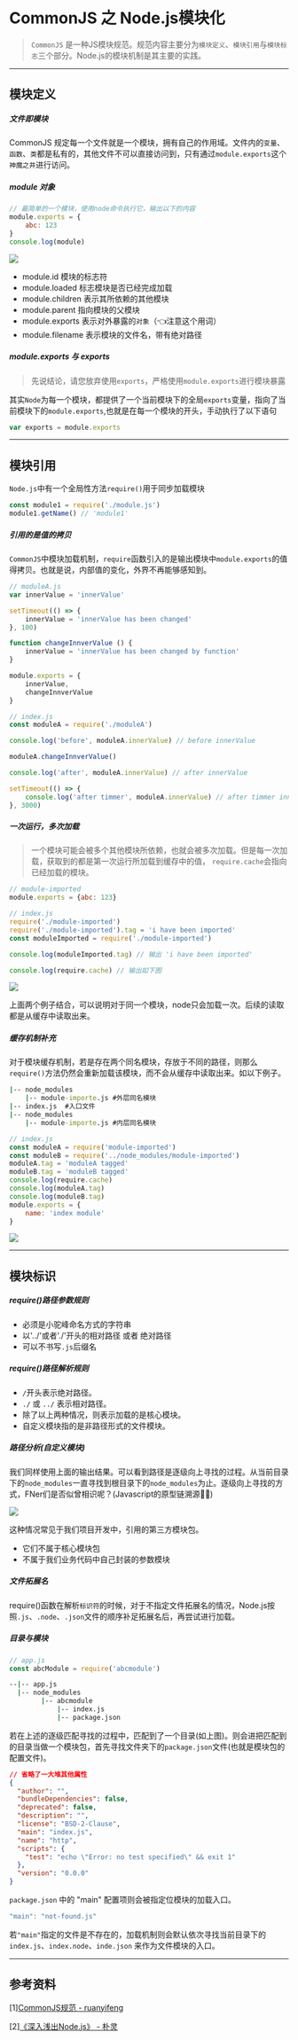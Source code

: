 # CommonJS 之 Node.js模块化

> `CommonJS` 是一种JS模块规范。规范内容主要分为`模块定义`、`模块引用`与`模块标志`三个部分。Node.js的模块机制是其主要的实践。
___
## 模块定义
##### 文件即模块
CommonJS 规定每一个文件就是一个模块，拥有自己的作用域。文件内的`变量`、`函数`、`类`都是私有的，其他文件不可以直接访问到，只有通过`module.exports`这个`神魔之井`进行访问。

##### module 对象
```js
// 最简单的一个模块，使用node命令执行它，输出以下的内容
module.exports = {
    abc: 123
}
console.log(module)
```
![](https://raw.githubusercontent.com/HXWfromDJTU/blog/master/blog_assets/node-module.png)

* module.id 模块的标志符
* module.loaded 标志模块是否已经完成加载
* module.children 表示其所依赖的其他模块
* module.parent 指向模块的父模块
* module.exports 表示对外暴露的`对象`（👈注意这个用词）
* module.filename 表示模块的文件名，带有绝对路径

##### module.exports 与 exports
> 先说结论，请您放弃使用`exports`，严格使用`module.exports`进行模块暴露

其实`Node`为每一个模块，都提供了一个当前模块下的全局`exports`变量，指向了当前模块下的`module.exports`,也就是在每一个模块的开头，手动执行了以下语句
```js
var exports = module.exports
```
___

## 模块引用
`Node.js`中有一个全局性方法`require()`用于同步加载模块
```js
const module1 = require('./module.js')
module1.getName() // 'module1'
```
##### 引用的是值的拷贝
`CommonJS`中模块加载机制，`require`函数引入的是输出模块中`module.exports`的值得拷贝。也就是说，内部值的变化，外界不再能够感知到。
```js
// moduleA.js
var innerValue = 'innerValue'

setTimeout(() => {
    innerValue = 'innerValue has been changed'
}, 100)

function changeInnverValue () {
    innerValue = 'innerValue has been changed by function'
}

module.exports = {
    innerValue,
    changeInnverValue
}

// index.js
const moduleA = require('./moduleA')

console.log('before', moduleA.innerValue) // before innerValue

moduleA.changeInnverValue()

console.log('after', moduleA.innerValue) // after innerValue

setTimeout(() => {
    console.log('after timmer', moduleA.innerValue) // after timmer innerValue
}, 3000)
```
##### 一次运行，多次加载
> 一个模块可能会被多个其他模块所依赖，也就会被多次加载。但是每一次加载，获取到的都是第一次运行所加载到缓存中的值， `require.cache`会指向已经加载的模块。

```js
// module-imported
module.exports = {abc: 123}

// index.js
require('./module-imported')
require('./module-imported').tag = 'i have been imported'
const moduleImported = require('./module-imported')

console.log(moduleImported.tag) // 输出 'i have been imported'

console.log(require.cache) // 输出如下图
```
![](/blog_assets/node-modules-require-cache.png)

上面两个例子结合，可以说明对于同一个模块，node只会加载一次。后续的读取都是从缓存中读取出来。

##### 缓存机制补充
对于模块缓存机制，若是存在两个同名模块，存放于不同的路径，则那么`require()`方法仍然会重新加载该模块，而不会从缓存中读取出来。如以下例子。

```bat
|-- node_modules
    |-- module-importe.js #外层同名模块
|-- index.js  #入口文件
|-- node_modules
    |-- module-importe.js #内层同名模块
```
```js
// index.js
const moduleA = require('module-imported')
const moduleB = require('../node_modules/module-imported')
moduleA.tag = 'moduleA tagged'
moduleB.tag = 'moduleB tagged'
console.log(require.cache)
console.log(moduleA.tag)
console.log(moduleB.tag)
module.exports = {
    name: 'index module'
}
```
![](/blog_assets/node-modules-same-name.png)
___
## 模块标识

##### require()路径参数规则
* 必须是小驼峰命名方式的字符串
* 以'../'或者'./'开头的相对路径 或者 绝对路径
* 可以不书写`.js`后缀名

##### require()路径解析规则
* `/`开头表示绝对路径。
* `./` 或 `../` 表示相对路径。
* 除了以上两种情况，则表示加载的是核心模块。
* 自定义模块指的是非路径形式的文件模块。

##### 路径分析(自定义模块)
我们同样使用上面的输出结果。可以看到路径是逐级向上寻找的过程。从当前目录下的`node_modules`一直寻找到根目录下的`node_modules`为止。逐级向上寻找的方式，FNer们是否似曾相识呢？(Javascript的原型链溯源👩‍🏫‍)

![](https://raw.githubusercontent.com/HXWfromDJTU/blog/master/blog_assets/node_modules_path.png)

这种情况常见于我们项目开发中，引用的第三方模块包。
* 它们不属于核心模块包
* 不属于我们业务代码中自己封装的参数模块

##### 文件拓展名
require()函数在解析`标识符`的时候，对于不指定文件拓展名的情况，Node.js按照`.js`、`.node`、`.json`文件的顺序补足拓展名后，再尝试进行加载。

##### 目录与模块
```js
// app.js
const abcModule = require('abcmodule')
```
```bat
--|-- app.js
  |-- node_modules
        |-- abcmodule
            |-- index.js
            |-- package.json
```
若在上述的逐级匹配寻找的过程中，匹配到了一个目录(如上图)。则会进把匹配到的目录当做一个模块包，首先寻找文件夹下的`package.json`文件(也就是模块包的配置文件)。

```json
// 省略了一大堆其他属性
{
  "author": "",
  "bundleDependencies": false,
  "deprecated": false,
  "description": "",
  "license": "BSD-2-Clause",
  "main": "index.js",
  "name": "http",
  "scripts": {
    "test": "echo \"Error: no test specified\" && exit 1"
  },
  "version": "0.0.0"
}
```
`package.json` 中的 "main" 配置项则会被指定位模块的加载入口。

```js
"main": "not-found.js"
```
若`"main"`指定的文件是不存在的，加载机制则会默认依次寻找当前目录下的`index.js`、`index.node`、`inde.json` 来作为文件模块的入口。

___

## 参考资料
[1][CommonJS规范 - ruanyifeng](https://javascript.ruanyifeng.com/nodejs/module.html#toc6)

[2][《深入浅出Node.js》 - 朴灵](https://book.douban.com/subject/25768396/)
